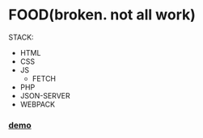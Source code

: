 # FOOD(broken. not all work)

STACK: 
- HTML
- CSS
- JS
  - FETCH
- PHP
- JSON-SERVER
- WEBPACK

### [demo](https://tonyg89.github.io/JS-food-will-pushed/)
